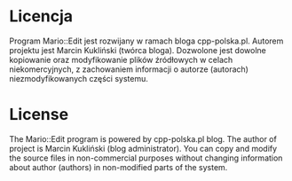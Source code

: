 # Licencja

Program Mario::Edit jest rozwijany w ramach bloga cpp-polska.pl. Autorem projektu jest Marcin Kukliński (twórca bloga).
Dozwolone jest dowolne kopiowanie oraz modyfikowanie plików źródłowych w celach niekomercyjnych, z zachowaniem informacji o autorze (autorach) niezmodyfikowanych części systemu.

# License

The Mario::Edit program is powered by cpp-polska.pl blog. The author of project is Marcin Kukliński (blog administrator).
You can copy and modify the source files in non-commercial purposes without changing information about author (authors) in non-modified parts of the system.